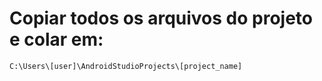 # Copiar todos os arquivos do projeto e colar em:
``` C:\Users\[user]\AndroidStudioProjects\[project_name] ```